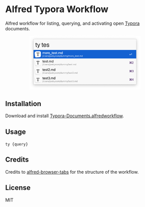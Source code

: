 # Alfred Typora Workflow

Alfred workflow for listing, querying, and activating open [Typora](https://typora.io/) documents.

<p align="center">
<img alt="Typora workflow screenshot" src="./screenshot.png" width="70%" />
</p>

## Installation

Download and install [Typora-Documents.alfredworkflow](https://github.com/jaekyeom/alfred-typora-workflow/releases/latest/download/Typora-Documents.alfredworkflow).

## Usage

`ty {query}`

## Credits

Credits to [alfred-browser-tabs](https://github.com/epilande/alfred-browser-tabs) for the structure of the workflow.

## License

MIT

